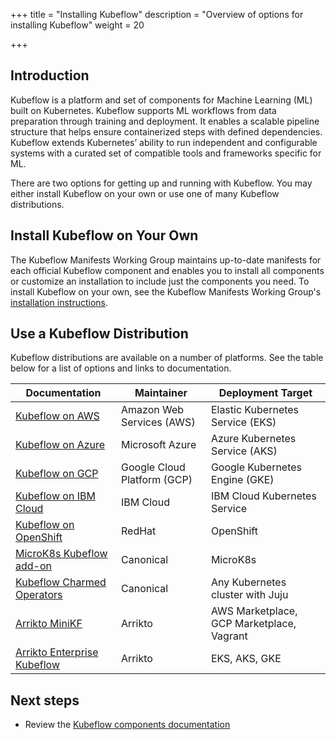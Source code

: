 +++
title = "Installing Kubeflow"
description = "Overview of options for installing Kubeflow"
weight = 20

+++

<a id="introduction"></a>
## Introduction
Kubeflow is a platform and set of components for Machine Learning (ML) built on Kubernetes. Kubeflow supports ML workflows from data preparation through training and deployment. It enables a scalable pipeline structure that helps ensure containerized steps with defined dependencies. Kubeflow extends Kubernetes’ ability to run independent and configurable systems with a curated set of compatible tools and frameworks specific for ML. 

There are two options for getting up and running with Kubeflow. You may either install Kubeflow on your own or use one of many Kubeflow distributions.

## Install Kubeflow on Your Own
The Kubeflow Manifests Working Group maintains up-to-date manifests for each official Kubeflow component and enables you to install all components or customize an installation to include just the components you need. To install Kubeflow on your own, see the Kubeflow Manifests Working Group's [installation instructions](https://github.com/kubeflow/manifests#installation).

## Use a Kubeflow Distribution 
Kubeflow distributions are available on a number of platforms. See the table below for a list of options and links to documentation.

<div class="table-responsive">
  <table class="table table-bordered">
    <thead class="thead-light">
      <tr>
        <th>Documentation</th>
        <th>Maintainer</th>
        <th>Deployment Target</th>
      </tr>
    </thead>
    <tbody>
      <tr>
        <td><a href="/docs/distributions/aws/">Kubeflow on AWS</a></td>
        <td>Amazon Web Services (AWS)</td>
        <td>Elastic Kubernetes Service (EKS)</td>
      </tr>
      <tr>
        <td><a href="/docs/distributions/azure/">Kubeflow on Azure</a></td>
        <td>Microsoft Azure</td>
        <td>Azure Kubernetes Service (AKS)</td>
      </tr>
      <tr>
        <td><a href="/docs/distributions/gke/">Kubeflow on GCP</a></td>
        <td>Google Cloud Platform (GCP)</td>
        <td>Google Kubernetes Engine (GKE)</td>
      </tr>
      <tr>
        <td><a href="/docs/distributions/ibm/">Kubeflow on IBM Cloud</a></td>
        <td>IBM Cloud</td>
        <td>IBM Cloud Kubernetes Service</td>
      </tr>
      <tr>
        <td><a href="/docs/distributions/openshift/">Kubeflow on OpenShift</a></td>
        <td>RedHat</td>
        <td>OpenShift</td>
      </tr>
      <tr>
        <td><a href="/docs/distributions/microk8s/">MicroK8s Kubeflow add-on</a></td>
        <td>Canonical</td>
        <td>MicroK8s</td>
      </tr>
      <tr>
        <td><a href="/docs/distributions/charmed/">Kubeflow Charmed Operators</a></td>
        <td>Canonical</td>
        <td>Any Kubernetes cluster with Juju</td>
      </tr>
      <tr>
        <td><a href="/docs/distributions/minikf/">Arrikto MiniKF</a></td>
        <td>Arrikto</td>
        <td>AWS Marketplace, 
            GCP Marketplace, 
            Vagrant
        </td>
      </tr>
      <tr>
        <td><a href="/docs/distributions/ekf/">Arrikto Enterprise Kubeflow</a></td>
        <td>Arrikto</td>
        <td>EKS, 
            AKS,
            GKE 
        </td>
      </tr>
    </tbody>
  </table>
</div>

<a id="next-steps"></a>
## Next steps

* Review the [Kubeflow components documentation](/docs/components/)